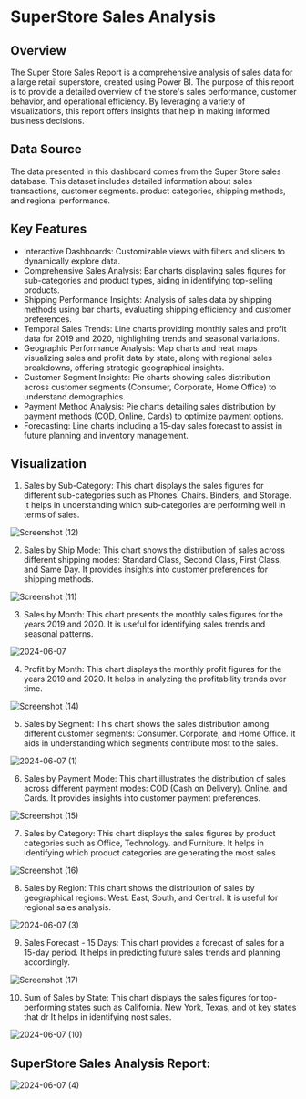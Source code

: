 # SuperStore Sales Analysis
## Overview
The Super Store Sales Report is a comprehensive analysis of sales data for a large retail superstore, created using Power BI. The purpose of this report is to provide a detailed overview of the store's sales performance, customer behavior, and operational efficiency. By leveraging a variety of visualizations, this report offers insights that help in making informed business decisions.
## Data Source
The data presented in this dashboard comes from the Super Store sales database. This dataset includes detailed information about sales transactions, customer segments. product categories, shipping methods, and regional performance.
## Key Features
- Interactive Dashboards: Customizable views with filters and slicers to dynamically explore data.
- Comprehensive Sales Analysis: Bar charts displaying sales figures for sub-categories and product types, aiding in identifying top-selling products.
- Shipping Performance Insights: Analysis of sales data by shipping methods using bar charts, evaluating shipping efficiency and customer preferences.
- Temporal Sales Trends: Line charts providing monthly sales and profit data for 2019 and 2020, highlighting trends and seasonal variations.
- Geographic Performance Analysis: Map charts and heat maps visualizing sales and profit data by state, along with regional sales breakdowns, offering strategic geographical insights.
- Customer Segment Insights: Pie charts showing sales distribution across customer segments (Consumer, Corporate, Home Office) to understand demographics.
- Payment Method Analysis: Pie charts detailing sales distribution by payment methods (COD, Online, Cards) to optimize payment options.
- Forecasting: Line charts including a 15-day sales forecast to assist in future planning and inventory management.
## Visualization
1. Sales by Sub-Category: This chart displays the sales figures for different sub-categories such as Phones. Chairs. Binders, and Storage. It helps in understanding which sub-categories are performing well in terms of sales.

![Screenshot (12)](https://github.com/RutujaPatil26/Powerbi_Project/assets/172021951/dbd0267f-303e-4b33-ba1e-d618ac41bd0e)

2. Sales by Ship Mode: This chart shows the distribution of sales across different shipping modes: Standard Class, Second Class, First Class, and Same Day. It provides insights into customer preferences for shipping methods.

![Screenshot (11)](https://github.com/RutujaPatil26/Powerbi_Project/assets/172021951/6d5ff66c-5d8b-4cf1-a32c-4a0aaf80d377)

3. Sales by Month: This chart presents the monthly sales figures for the years 2019 and 2020. It is useful for identifying sales trends and seasonal patterns.

![2024-06-07](https://github.com/RutujaPatil26/Powerbi_Project/assets/172021951/c36aa41a-03ab-4d5c-bda3-405e18fd8d07)

4. Profit by Month: This chart displays the monthly profit figures for the years 2019 and 2020. It helps in analyzing the profitability trends over time.

![Screenshot (14)](https://github.com/RutujaPatil26/Powerbi_Project/assets/172021951/db1923ae-c6ec-4aca-8453-697f0ded1078)

5. Sales by Segment: This chart shows the sales distribution among different customer segments: Consumer. Corporate, and Home Office. It aids in understanding which segments contribute most to the sales.

![2024-06-07 (1)](https://github.com/RutujaPatil26/Powerbi_Project/assets/172021951/878d5622-8345-4ffb-bb41-d74344218c04)

6. Sales by Payment Mode: This chart illustrates the distribution of sales across different payment modes: COD (Cash on Delivery). Online. and Cards. It provides insights into customer payment preferences.

![Screenshot (15)](https://github.com/RutujaPatil26/Powerbi_Project/assets/172021951/159ad3fa-dd51-48d7-990f-8dd6c7b6cc82)

7. Sales by Category: This chart displays the sales figures by product categories such as Office, Technology. and Furniture. It helps in identifying which product categories are generating the most sales

![Screenshot (16)](https://github.com/RutujaPatil26/Powerbi_Project/assets/172021951/4e56ea55-973c-4e5e-bf71-db1a57726e02)

8. Sales by Region: This chart shows the distribution of sales by geographical regions: West. East, South, and Central. It is useful for regional sales analysis.

![2024-06-07 (3)](https://github.com/RutujaPatil26/Powerbi_Project/assets/172021951/053f7a2e-83ee-44f8-9f1d-31d605786f43)

9. Sales Forecast - 15 Days: This chart provides a forecast of sales for a 15-day period. It helps in predicting future sales trends and planning accordingly.

![Screenshot (17)](https://github.com/RutujaPatil26/Powerbi_Project/assets/172021951/16dba416-5fc9-443d-8c21-8f238d91608b)

10. Sum of Sales by State: This chart displays the sales figures for top-performing states such as California. New York, Texas, and ot key states that dr It helps in identifying nost sales.

![2024-06-07 (10)](https://github.com/RutujaPatil26/Powerbi_Project/assets/172021951/6cd0df51-a7ee-4c68-b3f2-b3f304da511a)

## SuperStore Sales Analysis Report:

![2024-06-07 (4)](https://github.com/RutujaPatil26/Powerbi_Project/assets/172021951/1690a262-352d-4459-9cbc-b8aa10feb81e)
